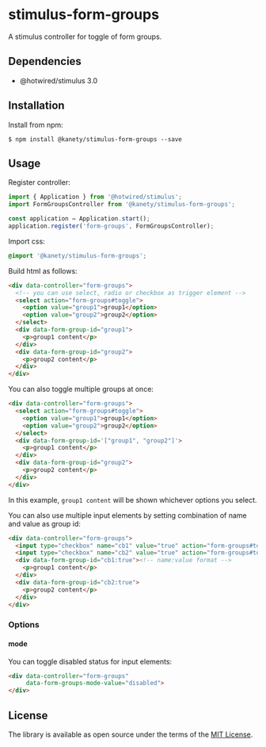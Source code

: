 # stimulus-form-groups

A stimulus controller for toggle of form groups.

## Dependencies

* @hotwired/stimulus 3.0

## Installation

Install from npm:

    $ npm install @kanety/stimulus-form-groups --save

## Usage

Register controller:

```javascript
import { Application } from '@hotwired/stimulus';
import FormGroupsController from '@kanety/stimulus-form-groups';

const application = Application.start();
application.register('form-groups', FormGroupsController);
```

Import css:

```css
@import '@kanety/stimulus-form-groups';
```

Build html as follows:

```html
<div data-controller="form-groups">
  <!-- you can use select, radio or checkbox as trigger element -->
  <select action="form-groups#toggle">
    <option value="group1">group1</option>
    <option value="group2">group2</option>
  </select>
  <div data-form-group-id="group1">
    <p>group1 content</p>
  </div>
  <div data-form-group-id="group2">
    <p>group2 content</p>
  </div>
</div>
```

You can also toggle multiple groups at once:

```html
<div data-controller="form-groups">
  <select action="form-groups#toggle">
    <option value="group1">group1</option>
    <option value="group2">group2</option>
  </select>
  <div data-form-group-id='["group1", "group2"]'>
    <p>group1 content</p>
  </div>
  <div data-form-group-id="group2">
    <p>group2 content</p>
  </div>
</div>
```

In this example, `group1 content` will be shown whichever options you select.

You can also use multiple input elements by setting combination of name and value as group id:

```html
<div data-controller="form-groups">
  <input type="checkbox" name="cb1" value="true" action="form-groups#toggle">
  <input type="checkbox" name="cb2" value="true" action="form-groups#toggle">
  <div data-form-group-id="cb1:true"><!-- name:value format -->
    <p>group1 content</p>
  </div>
  <div data-form-group-id="cb2:true">
    <p>group2 content</p>
  </div>
</div>
```

### Options

#### mode

You can toggle disabled status for input elements:

```html
<div data-controller="form-groups"
     data-form-groups-mode-value="disabled">
</div>
```

## License

The library is available as open source under the terms of the [MIT License](http://opensource.org/licenses/MIT).
